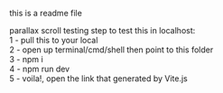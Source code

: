 this is a readme file

parallax scroll testing
step to test this in localhost: <br />
1 - pull this to your local <br />
2 - open up terminal/cmd/shell then point to this folder <br />
3 - npm i <br />
4 - npm run dev <br />
5 - voila!, open the link that generated by Vite.js <br />
